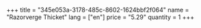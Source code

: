 +++
title = "345e053a-3178-485c-8602-1624bbf2f064"
name = "Razorverge Thicket"
lang = ["en"]
price = "5.29"
quantity = 1
+++
